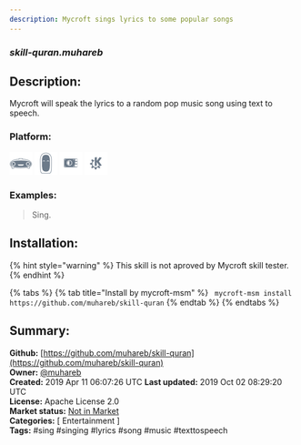 ```yaml
---
description: Mycroft sings lyrics to some popular songs
---
```


### _skill-quran.muhareb_  
## Description:  
Mycroft will speak the lyrics to a random pop music song using text to speech.  
### Platform:  
 ![Mark I](../.gitbook/assets/mark-1-icon.png)  ![Mark II](../.gitbook/assets/mark-2-icon.png)  ![Picroft](../.gitbook/assets/picroft-icon.png)  ![plasmoid](../.gitbook/assets/kde.png)   
### Examples:  
> Sing.  
  
## Installation:  
{% hint style="warning" %}
This skill is not aproved by Mycroft skill tester.
{% endhint %}
    
{% tabs %}
{% tab title="Install by mycroft-msm" %}
``` mycroft-msm install https://github.com/muhareb/skill-quran```
{% endtab %}
  {% endtabs %}
    
## Summary:  
**Github:** [https://github.com/muhareb/skill-quran](https://github.com/muhareb/skill-quran)  
**Owner:** [@muhareb](https://github.com/muhareb)  
**Created:** 2019 Apr 11 06:07:26 UTC  **Last updated:** 2019 Oct 02 08:29:20 UTC  
**License:** Apache License 2.0  
**Market status:** [Not in Market](https://market.mycroft.ai/skill/)  
**Categories:** [ Entertainment ]   
**Tags:** \#sing \#singing \#lyrics \#song \#music \#texttospeech   
